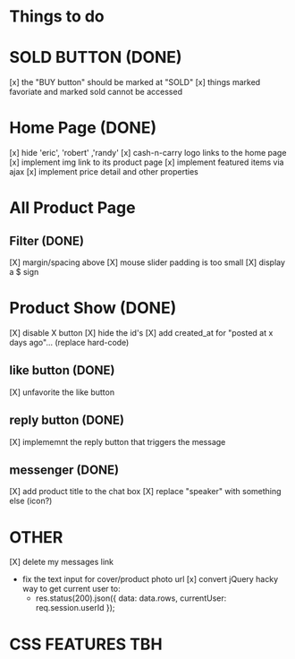# Things to do

# SOLD BUTTON (DONE)
[x] the "BUY button" should be marked at "SOLD"
[x] things marked favoriate and marked sold cannot be accessed

# Home Page (DONE)
[x] hide 'eric', 'robert' ,'randy'
[x] cash-n-carry logo links to the home page
[x] implement img link to its product page
[x] implement featured items via ajax
[x] implement price detail and other properties

# All Product Page

## Filter (DONE)
[X] margin/spacing above
[X] mouse slider padding is too small
[X] display a $ sign

# Product Show (DONE)
[X] disable X button
[X] hide the id's
[X] add created_at for "posted at x days ago"... (replace hard-code)

## like button (DONE)
[X] unfavorite the like button

## reply button (DONE)
[X] implememnt the reply button that triggers the message

## messenger (DONE)
[X] add product title to the chat box
[X] replace "speaker" with something else (icon?)

# OTHER

[X] delete my messages link
- fix the text input for cover/product photo url
[x] convert jQuery hacky way to get current user to:
    - res.status(200).json({ data: data.rows, currentUser: req.session.userId });

# CSS FEATURES TBH
